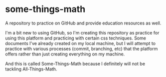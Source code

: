# some-things-math
A repository to practice on GitHub and provide education resources as well.

I'm a bit new to using GitHub, so I'm creating this repository as practice for using this platform and practicing with certain css techniques.  Some documents I've already created on my local machine, but I will attempt to practice with various processes (commit, branching, etc) that the platform offers rather than just creating everything on my machine.

And this is called Some-Things-Math because I definitely will not be tackling All-Things-Math.
